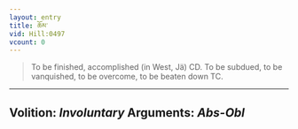```yaml
---
layout: entry
title: ཆོམ་
vid: Hill:0497
vcount: 0
---
```

> To be finished, accomplished (in West, Jä) CD\. To be subdued, to be vanquished, to be overcome, to be beaten down TC\.

---
Volition: _Involuntary_
Arguments: _Abs-Obl_
---

